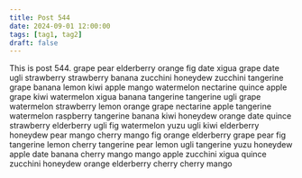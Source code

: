 ```yaml
---
title: Post 544
date: 2024-09-01 12:00:00
tags: [tag1, tag2]
draft: false
---
```

This is post 544.
grape
pear
elderberry
orange
fig
date
xigua
grape
date
ugli
strawberry
strawberry
banana
zucchini
honeydew
zucchini
tangerine
grape
banana
lemon
kiwi
apple
mango
watermelon
nectarine
quince
apple
grape
kiwi
watermelon
xigua
banana
tangerine
tangerine
ugli
grape
watermelon
strawberry
lemon
orange
grape
nectarine
apple
tangerine
watermelon
raspberry
tangerine
banana
kiwi
honeydew
orange
date
quince
strawberry
elderberry
ugli
fig
watermelon
yuzu
ugli
kiwi
elderberry
honeydew
pear
mango
cherry
mango
fig
orange
elderberry
grape
pear
fig
tangerine
lemon
cherry
tangerine
pear
lemon
ugli
tangerine
yuzu
honeydew
apple
date
banana
cherry
mango
mango
apple
zucchini
xigua
quince
zucchini
honeydew
orange
elderberry
cherry
cherry
mango
